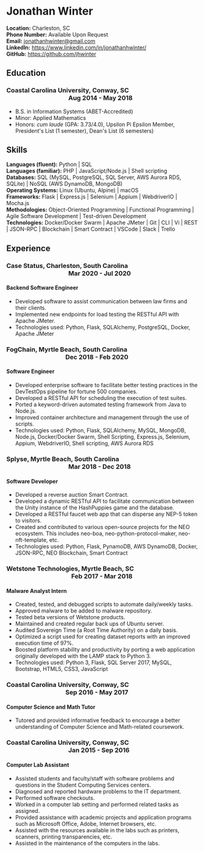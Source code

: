 # Jonathan Winter

**Location:** Charleston, SC  
**Phone Number:** Available Upon Request  
**Email:** jonathanhwinter@gmail.com    
**LinkedIn:** <https://www.linkedin.com/in/jonathanhwinter/>    
**GitHub:** <https://github.com/jhwinter>    

## Education
### Coastal Carolina University, Conway, SC&nbsp; &nbsp; &nbsp; &nbsp; &nbsp; &nbsp; &nbsp; &nbsp;&nbsp; &nbsp; &nbsp; &nbsp; &nbsp; &nbsp; &nbsp; &nbsp; &nbsp; &nbsp; &nbsp; &nbsp; &nbsp; &nbsp; &nbsp; &nbsp; &nbsp; &nbsp; &nbsp; &nbsp; &nbsp; &nbsp; &nbsp; &nbsp; &nbsp; &nbsp; &nbsp; &nbsp; &nbsp; &nbsp; &nbsp; &nbsp; &nbsp; &nbsp; &nbsp; &nbsp; &nbsp; Aug 2014 - May 2018
* B.S. in Information Systems (ABET-Accredited) 
* Minor: Applied Mathematics
* Honors: *cum laude* (GPA: 3.73/4.0), Upsilon Pi Epsilon Member, President's List (1 semester), Dean's List (6 semesters)

## Skills
**Languages (fluent):** Python | SQL <br />
**Languages (familiar):** PHP | JavaScript/Node.js | Shell scripting <br />
**Databases:** SQL (MySQL, PostgreSQL, SQL Server, AWS Aurora RDS, SQLite) | NoSQL (AWS DynamoDB, MongoDB) <br />
**Operating Systems:** Linux (Ubuntu, Alpine) | macOS <br />
**Frameworks:** Flask | Express.js | Selenium | Appium | WebdriverIO | Mocha.js <br />
**Methodologies:** Object-Oriented Programming | Functional Programming | Agile Software Development | Test-driven Development <br />
**Technologies:** Docker/Docker Swarm | Apache JMeter | Git | CLI | Vi | REST | JSON-RPC | Blockchain | Smart Contract | VSCode | Slack | Trello <br />

## Experience

### Case Status, Charleston, South Carolina &nbsp; &nbsp; &nbsp; &nbsp; &nbsp; &nbsp; &nbsp; &nbsp; &nbsp; &nbsp; &nbsp; &nbsp; &nbsp; &nbsp; &nbsp; &nbsp; &nbsp; &nbsp; &nbsp; &nbsp; &nbsp; &nbsp; &nbsp; &nbsp; &nbsp; &nbsp; &nbsp; &nbsp; &nbsp; &nbsp; &nbsp; &nbsp; &nbsp; &nbsp; &nbsp; &nbsp; &nbsp; &nbsp; &nbsp; &nbsp; &nbsp; &nbsp; &nbsp; &nbsp; Mar 2020 - Jul 2020
#### Backend Software Engineer
* Developed software to assist communication between law firms and their clients.
* Implemented new endpoints for load testing the RESTful API with Apache JMeter.
* Technologies used: Python, Flask, SQLAlchemy, PostgreSQL, Docker, Apache JMeter

### FogChain, Myrtle Beach, South Carolina &nbsp; &nbsp; &nbsp; &nbsp; &nbsp; &nbsp; &nbsp; &nbsp; &nbsp; &nbsp; &nbsp; &nbsp; &nbsp; &nbsp; &nbsp; &nbsp; &nbsp; &nbsp; &nbsp; &nbsp; &nbsp; &nbsp; &nbsp; &nbsp; &nbsp; &nbsp; &nbsp; &nbsp; &nbsp; &nbsp; &nbsp; &nbsp; &nbsp; &nbsp; &nbsp; &nbsp; &nbsp; &nbsp; &nbsp; &nbsp; &nbsp; &nbsp; &nbsp; &nbsp; Dec 2018 - Feb 2020
#### Software Engineer
* Developed enterprise software to facilitate better testing practices in the DevTestOps pipeline for fortune 500 companies.
* Developed a RESTful API for scheduling the execution of test suites.
* Ported a keyword-driven automated testing framework from Java to Node.js.
* Improved container architecture and management through the use of scripts.
* Technologies used: Python, Flask, SQLAlchemy, MySQL, MongoDB, Node.js, Docker/Docker Swarm, Shell Scripting, Express.js, Selenium, Appium, WebdriverIO, Shell scripting, AWS Aurora RDS

### Splyse, Myrtle Beach, South Carolina &nbsp; &nbsp; &nbsp; &nbsp; &nbsp; &nbsp; &nbsp; &nbsp; &nbsp; &nbsp; &nbsp; &nbsp; &nbsp; &nbsp; &nbsp; &nbsp; &nbsp; &nbsp; &nbsp; &nbsp; &nbsp; &nbsp; &nbsp; &nbsp; &nbsp; &nbsp; &nbsp; &nbsp; &nbsp; &nbsp; &nbsp; &nbsp; &nbsp; &nbsp; &nbsp; &nbsp; &nbsp; &nbsp; &nbsp; &nbsp; &nbsp; &nbsp; &nbsp; &nbsp; &nbsp; &nbsp; &nbsp; Mar 2018 - Dec 2018
#### Software Developer
* Developed a reverse auction Smart Contract.
* Developed a dynamic RESTful API to facilitate communication between the Unity instance of the HashPuppies game and the database.
* Developed a RESTful faucet web app that can disperse any NEP-5 token to visitors.
* Created and contributed to various open-source projects for the NEO ecosystem. This includes neo-boa, neo-python-protocol-maker, neo-nft-template, etc.
* Technologies used: Python, Flask, PynamoDB, AWS DynamoDB, Docker, JSON-RPC, NEO Blockchain, Smart Contract

### Wetstone Technologies, Myrtle Beach, SC &nbsp; &nbsp; &nbsp; &nbsp; &nbsp; &nbsp; &nbsp; &nbsp; &nbsp; &nbsp; &nbsp; &nbsp; &nbsp; &nbsp; &nbsp; &nbsp; &nbsp; &nbsp; &nbsp; &nbsp; &nbsp; &nbsp; &nbsp; &nbsp; &nbsp; &nbsp; &nbsp; &nbsp; &nbsp; &nbsp; &nbsp; &nbsp; &nbsp; &nbsp; &nbsp; &nbsp; &nbsp; &nbsp; &nbsp; &nbsp; &nbsp; &nbsp; &nbsp; Feb 2017 - Mar 2018
#### Malware Analyst Intern
* Created, tested, and debugged scripts to automate daily/weekly tasks.
* Approved malware to be added to malware repository.
* Tested beta versions of Wetstone products.
* Maintained and created regular back ups of Ubuntu server.
* Audited Sovereign Time (a Root Time Authority) on a daily basis.
* Optimized a script used for creating dataset reports with an improved execution time of 97%.
* Boosted platform stability and productivity by porting a web application originally developed with the LAMP stack  to Python 3.
* Technologies used: Python 3, Flask, SQL Server 2017, MySQL, Bootstrap, HTML5, CSS3, JavaScript

### Coastal Carolina University, Conway, SC &nbsp; &nbsp; &nbsp; &nbsp; &nbsp; &nbsp; &nbsp; &nbsp; &nbsp; &nbsp; &nbsp; &nbsp; &nbsp; &nbsp; &nbsp; &nbsp; &nbsp; &nbsp; &nbsp; &nbsp; &nbsp; &nbsp; &nbsp; &nbsp; &nbsp; &nbsp; &nbsp; &nbsp; &nbsp; &nbsp; &nbsp; &nbsp; &nbsp; &nbsp; &nbsp; &nbsp; &nbsp; &nbsp; &nbsp; &nbsp; &nbsp; &nbsp; &nbsp; Sep 2016 - May 2017
#### Computer Science and Math Tutor
* Tutored and provided informative feedback to encourage a better understanding of Computer Science and Math-related coursework.

### Coastal Carolina University, Conway, SC &nbsp; &nbsp; &nbsp; &nbsp; &nbsp; &nbsp; &nbsp; &nbsp; &nbsp; &nbsp; &nbsp; &nbsp; &nbsp; &nbsp; &nbsp; &nbsp; &nbsp; &nbsp; &nbsp; &nbsp; &nbsp; &nbsp; &nbsp; &nbsp; &nbsp; &nbsp; &nbsp; &nbsp; &nbsp; &nbsp; &nbsp; &nbsp; &nbsp; &nbsp; &nbsp; &nbsp; &nbsp; &nbsp; &nbsp; &nbsp; &nbsp; &nbsp; &nbsp; &nbsp; Jan 2015 - Sep 2016
#### Computer Lab Assistant
* Assisted students and faculty/staff with software problems and questions in the Student Computing Services centers.
* Diagnosed and reported hardware problems to the IT department.
* Performed software checkouts.
* Worked in a computer lab setting and performed related tasks as assigned.
* Provided assistance with academic projects and application programs such as Microsoft Office,  Adobe,  Internet browsers, etc.
* Assisted with the resources available in the labs such as printers, scanners, printing transparencies, etc.
* Assisted in the maintenance of the computers in the labs.

